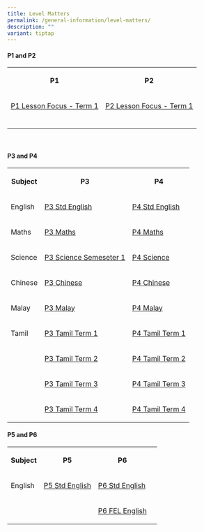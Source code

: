 ```yaml
---
title: Level Matters
permalink: /general-information/level-matters/
description: ""
variant: tiptap
---
```

<h4>P1 and P2</h4>
<table>
<tbody>
<tr>
<th rowspan="1" colspan="1">
<p>P1</p>
</th>
<th rowspan="1" colspan="1">
<p>P2</p>
</th>
</tr>
<tr>
<td rowspan="1" colspan="1">
<p><a href="/files/Level Matters/P1_Lesson_Focus_Term_1_2024.pdf" rel="noopener noreferrer nofollow" target="_blank">P1 Lesson Focus - Term 1</a>
</p>
</td>
<td rowspan="1" colspan="1">
<p><a href="/files/Level Matters/P2_Lesson_Focus_Term_1_2024.pdf" rel="noopener noreferrer nofollow" target="_blank"><u>P2 Lesson Focus - Term 1</u></a>
</p>
</td>
</tr>
<tr>
<td rowspan="1" colspan="1">
<p></p>
</td>
<td rowspan="1" colspan="1">
<p></p>
</td>
</tr>
</tbody>
</table>
<p>
<br>
</p>
<h4>P3 and P4</h4>
<table>
<tbody>
<tr>
<th rowspan="1" colspan="1">
<p>Subject</p>
</th>
<th rowspan="1" colspan="1">
<p>P3</p>
</th>
<th rowspan="1" colspan="1">
<p>P4</p>
</th>
</tr>
<tr>
<td rowspan="1" colspan="1">
<p>English</p>
</td>
<td rowspan="1" colspan="1">
<p><a href="https://ogp-admiraltypri-staging.netlify.app/files/2023%20P3%20STD%20ENGLISH%20TOS.pdf" rel="noopener noreferrer nofollow" target="_blank">P3 Std English</a> 
<br>
</p>
</td>
<td rowspan="1" colspan="1">
<p><a href="https://ogp-admiraltypri-staging.netlify.app/files/2023%20P4%20STD%20ENGLISH%20TOS.pdf" rel="noopener noreferrer nofollow" target="_blank">P4 Std English</a> 
<br>
</p>
</td>
</tr>
<tr>
<td rowspan="1" colspan="1">
<p>Maths</p>
</td>
<td rowspan="1" colspan="1">
<p><a href="https://ogp-admiraltypri-staging.netlify.app/files/2024_P3_Maths_Lesson_Focus.pdf" rel="noopener noreferrer nofollow" target="_blank">P3 Maths</a> 
<br>
</p>
</td>
<td rowspan="1" colspan="1">
<p><a href="https://ogp-admiraltypri-staging.netlify.app/files/2024_P4_Maths_Lesson_Focus.pdf" rel="noopener noreferrer nofollow" target="_blank">P4 Maths</a> 
<br>
</p>
</td>
</tr>
<tr>
<td rowspan="1" colspan="1">
<p>Science</p>
</td>
<td rowspan="1" colspan="1">
<p><a href="https://ogp-admiraltypri-staging.netlify.app/files/2023_P3%20SC_Sem%201.pdf" rel="noopener noreferrer nofollow" target="_blank">P3 Science Semeseter 1</a> 
<br>
</p>
</td>
<td rowspan="1" colspan="1">
<p><a href="https://ogp-admiraltypri-staging.netlify.app/files/P4%20Science.pdf" rel="noopener noreferrer nofollow" target="_blank">P4 Science</a> 
<br>
</p>
</td>
</tr>
<tr>
<td rowspan="1" colspan="1">
<p>Chinese</p>
</td>
<td rowspan="1" colspan="1">
<p><a href="https://ogp-admiraltypri-staging.netlify.app/files/P3%20CL.pdf" rel="noopener noreferrer nofollow" target="_blank">P3 Chinese</a> 
<br>
</p>
</td>
<td rowspan="1" colspan="1">
<p><a href="https://ogp-admiraltypri-staging.netlify.app/files/P4%20CL.pdf" rel="noopener noreferrer nofollow" target="_blank">P4 Chinese</a> 
<br>
</p>
</td>
</tr>
<tr>
<td rowspan="1" colspan="1">
<p>Malay</p>
</td>
<td rowspan="1" colspan="1">
<p><a href="https://ogp-admiraltypri-staging.netlify.app/files/P3%20ML.pdf" rel="noopener noreferrer nofollow" target="_blank">P3 Malay</a> 
<br>
</p>
</td>
<td rowspan="1" colspan="1">
<p><a href="https://ogp-admiraltypri-staging.netlify.app/files/P4%20ML.pdf" rel="noopener noreferrer nofollow" target="_blank">P4 Malay</a> 
<br>
</p>
</td>
</tr>
<tr>
<td rowspan="1" colspan="1">
<p>Tamil</p>
</td>
<td rowspan="1" colspan="1">
<p><a href="https://ogp-admiraltypri-staging.netlify.app/files/P3%20TL%20T1.pdf" rel="noopener noreferrer nofollow" target="_blank">P3 Tamil Term 1</a> 
<br>
</p>
</td>
<td rowspan="1" colspan="1">
<p><a href="https://ogp-admiraltypri-staging.netlify.app/files/P4%20TL%20T1.pdf" rel="noopener noreferrer nofollow" target="_blank">P4 Tamil Term 1</a> 
<br>
</p>
</td>
</tr>
<tr>
<td rowspan="1" colspan="1">
<p></p>
</td>
<td rowspan="1" colspan="1">
<p><a href="https://ogp-admiraltypri-staging.netlify.app/files/P3%20TL%20T2.pdf" rel="noopener noreferrer nofollow" target="_blank">P3 Tamil Term 2</a> 
<br>
</p>
</td>
<td rowspan="1" colspan="1">
<p><a href="https://ogp-admiraltypri-staging.netlify.app/files/P4%20TL%20T2.pdf" rel="noopener noreferrer nofollow" target="_blank">P4 Tamil Term 2</a> 
<br>
</p>
</td>
</tr>
<tr>
<td rowspan="1" colspan="1">
<p></p>
</td>
<td rowspan="1" colspan="1">
<p><a href="https://ogp-admiraltypri-staging.netlify.app/files/P3%20TL%20T3.pdf" rel="noopener noreferrer nofollow" target="_blank">P3 Tamil Term 3</a> 
<br>
</p>
</td>
<td rowspan="1" colspan="1">
<p><a href="https://ogp-admiraltypri-staging.netlify.app/files/P4%20TL%20T3.pdf" rel="noopener noreferrer nofollow" target="_blank">P4 Tamil Term 3</a> 
<br>
</p>
</td>
</tr>
<tr>
<td rowspan="1" colspan="1">
<p></p>
</td>
<td rowspan="1" colspan="1">
<p><a href="https://ogp-admiraltypri-staging.netlify.app/files/P3%20TL%20T4.pdf" rel="noopener noreferrer nofollow" target="_blank">P3 Tamil Term 4</a> 
<br>
</p>
</td>
<td rowspan="1" colspan="1">
<p><a href="https://ogp-admiraltypri-staging.netlify.app/files/P4%20TL%20T4.pdf" rel="noopener noreferrer nofollow" target="_blank">P4 Tamil Term 4</a> 
<br>
</p>
</td>
</tr>
</tbody>
</table>
<h4>P5 and P6</h4>
<table>
<tbody>
<tr>
<th rowspan="1" colspan="1">
<p>Subject</p>
</th>
<th rowspan="1" colspan="1">
<p>P5</p>
</th>
<th rowspan="1" colspan="1">
<p>P6</p>
</th>
<th rowspan="1" colspan="1">
<p></p>
</th>
</tr>
<tr>
<td rowspan="1" colspan="1">
<p>English</p>
</td>
<td rowspan="1" colspan="1">
<p><a href="https://ogp-admiraltypri-staging.netlify.app/files/2023%20P5%20STD%20ENGLISH%20TOS.pdf" rel="noopener noreferrer nofollow" target="_blank">P5 Std English</a> 
<br>
</p>
</td>
<td rowspan="1" colspan="1">
<p><a href="https://ogp-admiraltypri-staging.netlify.app/files/2023%20P6%20STD%20ENGLISH%20TOS.pdf" rel="noopener noreferrer nofollow" target="_blank">P6 Std English</a> 
<br>
</p>
</td>
<td rowspan="1" colspan="1">
<p></p>
</td>
</tr>
<tr>
<td rowspan="1" colspan="1">
<p></p>
</td>
<td rowspan="1" colspan="1">
<p></p>
</td>
<td rowspan="1" colspan="1">
<p><a href="https://ogp-admiraltypri-staging.netlify.app/files/2023%20P6%20FEL%20ENGLISH%20TOS.pdf" rel="noopener noreferrer nofollow" target="_blank">P6 FEL English</a> 
<br>
</p>
</td>
<td rowspan="1" colspan="1">
<p></p>
</td>
</tr>
</tbody>
</table>
<p></p>